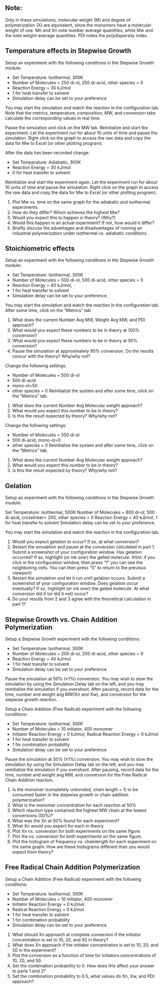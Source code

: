 
## Note: 

Only in these simulations, molecular weight (M) and degree of polymerization (X) are equivalent, since the monomers have a molecular weight of one.  Mn and Xn note number average quantities, while Mw and Xw note weight-average quantities.  PDI notes the polydispersity index.

## Temperature effects in Stepwise Growth 



Setup an experiment with the following conditions in the Stepwise Growth module:


* Set Temperature: Isothermal, 300K
* Number of Molecules = 250 di-ol, 250 di-acid, other species = 0
* Reaction Energy = 30 kJ/mol
* 1 for heat transfer to solvent
* Simulation delay can be set to your preference


You may start the simulation and watch the reaction in the configuration tab.
Note that the metrics, temperature, composition, MW, and conversion tabs calculate the corresponding values in real time.


Pause the simulation and click on the MW tab.  Reinitialize and start the experiment.  Let the experiment run for about 10 units of time and pause the simulation.  Right click on the graph to access the raw data and copy the data for Mw to Excel (or other plotting program).


After the data has been recorded change:
* Set Temperature: Adiabatic, 300K
* Reaction Energy = 30 kJ/mol
* 0 for heat transfer to solvent


Reinitialize and start the experiment again.  Let the experiment run for about 10 units of time and pause the simulation.  Right click on the graph to access the raw data and copy the data for Mw to Excel (or other plotting program). 


1. Plot Mw vs. time on the same graph for the adiabatic and isothermal experiments.
1. How do they differ?  Which achieves the highest Mw?
1. Would you expect this to happen in theory?  (Why?)
1. Would this happen in an actual experiment?  If not, how would it differ?
1. Briefly discuss the advantages and disadvantages of running an industrial polymerization under isothermal vs. adiabatic conditions.


 
## Stoichiometric effects 

Setup an experiment with the following conditions in the Stepwise Growth module:


*  Set Temperature: Isothermal, 300K
*  Number of Molecules = 500 di-ol, 500 di-acid, other species = 0
*  Reaction Energy = 40 kJ/mol,
*  1 for heat transfer to solvent
*  Simulation delay can be set to your preference.

You may start the simulation and watch the reaction in the configuration tab.
After some time, click on the “Metrics” tab.
1. What does the current Number Avg MW, Weight Avg MW, and PDI approach?
1. What would you expect these numbers to be in theory at 100% conversion?
1. What would you expect these numbers to be in theory at 95% conversion?
1. Pause the simulation at approximately 95% conversion.  Do the results concur with the theory?  Why/why not?



Change the following settings:
*  Number of Molecules = 500 di-ol
*  500 di-acid
*  mono-ol=50
*  other species = 0
Reinitialize the system and after some time, click on the “Metrics” tab.
1. What does the current Number Avg Molecular weight approach?
1. What would you expect this number to be in theory?
1. Is this the result expected by theory?  Why/why not?


Change the following settings:
*  Number of Molecules = 550 di-ol
*  500 di-acid, mono-ol=0
*  other species = 0
Reinitialize the system and after some time, click on the “Metrics” tab.
1. What does the current Number Avg Molecular weight approach?
1. What would you expect this number to be in theory?
1. Is this the result expected by theory?  Why/why not?



 
## Gelation 


Setup an experiment with the following conditions in the Stepwise Growth module:

Set Temperature: Isothermal, 500K
Number of Molecules = 800 di-ol, 500 di-acid, crosslinker= 200, other species = 0
Reaction Energy = 40 kJ/mol, 1 for heat transfer to solvent
Simulation delay can be set to your preference.

You may start the simulation and watch the reaction in the configuration tab.
1. Would you expect gelation to occur? If so, at what conversion?
1. Restart the simulation and pause at the conversion calculated in part 1. Submit a screenshot of your configuration window. Has gelation occurred?  If so, highlight (or ink over) the gelled molecule. (Hint: if you click in the configuration window, then press “1” you can see the neighboring cells.  You can then press “0” to return to the previous viewport)
1. Restart the simulation and let it run until gelation occurs.  Submit a screenshot of your configuration window. Does gelation occur eventually?  If so, highlight (or ink over) the gelled molecule.  At what conversion did it (or did it not) occur?
1. Do your results from 2 and 3 agree with the theoretical calculation in part 1?



## Stepwise Growth vs. Chain Addition Polymerization 

Setup a Stepwise Growth experiment with the following conditions: 


* Set Temperature: Isothermal, 300K
* Number of Molecules = 200 di-ol, 200 di-acid, other species = 0
* Reaction Energy = 40 kJ/mol
* 1 for heat transfer to solvent
* Simulation delay can be set to your preference


Pause the simulation at 50% (±1%) conversion.  You may wish to slow the simulation by using the Simulation Delay tab on the left, and you may reinitialize the simulation if you overshoot.   After pausing, record data for the time, number and weight avg MW(Xn and Xw), and conversion for the stepwise growth reaction. 



Setup a Chain Addition (Free Radical) experiment with the following conditions: 


* Set Temperature: Isothermal, 300K 
* Number of Molecules = 10 initiator, 400 monomer
* Initiator Reaction Energy = 0 kJ/mol, Radical Reaction Energy = 0 kJ/mol
* 1 for heat transfer to solvent
* 1 for combination probability
* Simulation delay can be set to your preference



Pause the simulation at 50% (±1%) conversion.  You may wish to slow the simulation by using the Simulation Delay tab on the left, and you may reinitialize the simulation if you overshoot.   After pausing, record data for the time, number and weight avg MW, and conversion for the Free Radical Chain Addition reaction. 


1. Is the monomer (completely unbonded, chain length = 1) to be consumed faster in the stepwise growth or chain addition polymerization?
1. What is the monomer concentration for each reaction at 50%
1. Which reaction type contained the highest MW chain at the lowest conversions (50%)?
1. What was the Xn at 50% found for each experiment?
1. What Xn would you expect for each in theory
1. Plot Xn vs. conversion for both experiments on the same figure.
1. Plot Xw vs. conversion for both experiments on the same figure.
1. Plot the histogram of frequency vs. chainlength for each experiment on the same graph.  How are these histograms different than you would expect from theory?


## Free Radical Chain Addition Polymerization 

Setup a Chain Addition (Free Radical) experiment with the following conditions: 


* Set Temperature: Isothermal, 300K 
* Number of Molecules = 10 initiator, 400 monomer
* Initiator Reaction Energy = 0 kJ/mol
* Radical Reaction Energy = 0 kJ/mol
* 1 for heat transfer to solvent
* 1 for combination probability
* Simulation delay can be set to your preference


1. What should Xn approach at complete conversion if the initiator concentration is set to 10, 20, and 50 in theory?
1. What does Xn approach if the initiator concentration is set to 10, 20, and 50 in the experiment?
1. Plot the conversion as a function of time for initiators concentrations of 10, 20, and 50.
1. Set the combination probability to 0.  How does this affect your answer to parts 1 and 2?
1. Set the combination probability to 0.5, what values do Xn, Xw, and PDI approach?